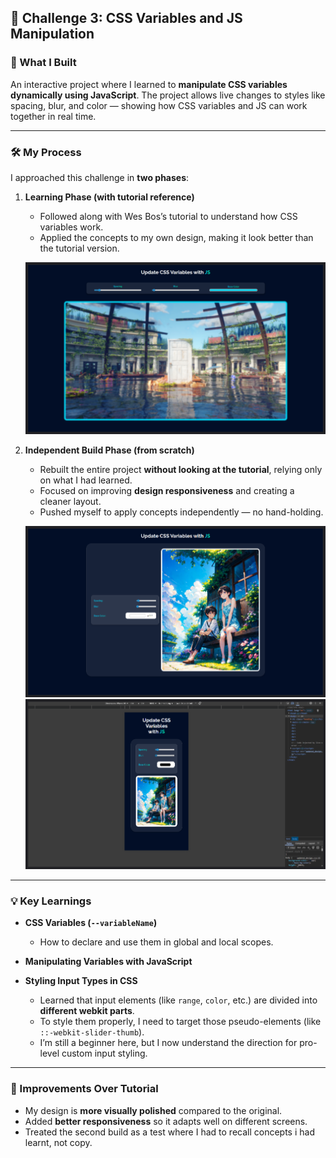 ## 🎨 Challenge 3: CSS Variables and JS Manipulation

### 📌 What I Built

An interactive project where I learned to **manipulate CSS variables dynamically using JavaScript**. The project allows live changes to styles like spacing, blur, and color — showing how CSS variables and JS can work together in real time.

---

### 🛠️ My Process

I approached this challenge in **two phases**:

1. **Learning Phase (with tutorial reference)**

   * Followed along with Wes Bos’s tutorial to understand how CSS variables work.
   * Applied the concepts to my own design, making it look better than the tutorial version.

   ![Preview of the first design](my_design.png)

2. **Independent Build Phase (from scratch)**

   * Rebuilt the entire project **without looking at the tutorial**, relying only on what I had learned.
   * Focused on improving **design responsiveness** and creating a cleaner layout.
   * Pushed myself to apply concepts independently — no hand-holding.

   ![Preview of the second design](updated_design1.png)
   ![Preview of the second design with responsiveness](updated_responsiveness.png)

---

### 💡 Key Learnings

* **CSS Variables (`--variableName`)**

  * How to declare and use them in global and local scopes.

* **Manipulating Variables with JavaScript**

* **Styling Input Types in CSS**

  * Learned that input elements (like `range`, `color`, etc.) are divided into **different webkit parts**.
  * To style them properly, I need to target those pseudo-elements (like `::-webkit-slider-thumb`).
  * I’m still a beginner here, but I now understand the direction for pro-level custom input styling.

---

### 🚀 Improvements Over Tutorial

* My design is **more visually polished** compared to the original.
* Added **better responsiveness** so it adapts well on different screens.
* Treated the second build as a test where I had to recall concepts i had learnt, not copy.
